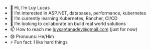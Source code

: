 - 👋 Hi, I’m Luy Lucas
- 👀 I’m interested in ASP.NET, databases, performance, kubernetes
- 🌱 I’m currently learning Kubernetes, Rancher, CI/CD
- 💞️ I’m looking to collaborate on build real world solutions
- 📫 How to reach me luysantanadev@gmail.com (just for now)
- 😄 Pronouns: He/Him
- ⚡ Fun fact: I like hard things

<!---
luysantanadev/luysantanadev is a ✨ special ✨ repository because its `README.md` (this file) appears on your GitHub profile.
You can click the Preview link to take a look at your changes.
--->
